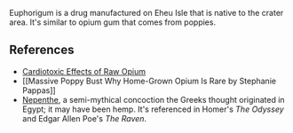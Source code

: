 Euphorigum is a drug manufactured on Eheu Isle that is native to the crater area. It's similar to opium gum that comes from poppies.

## References
- [Cardiotoxic Effects of Raw Opium](https://www.ncbi.nlm.nih.gov/pmc/articles/PMC5793023/)
- [[Massive Poppy Bust Why Home-Grown Opium Is Rare by Stephanie Pappas]]
- [Nepenthe](https://en.wikipedia.org/wiki/Nepenthe), a semi-mythical concoction the Greeks thought originated in Egypt; it may have been hemp.  It's referenced in Homer's _The Odyssey_ and Edgar Allen Poe's _The Raven_. 

